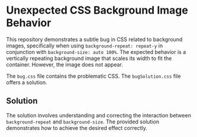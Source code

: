 # Unexpected CSS Background Image Behavior

This repository demonstrates a subtle bug in CSS related to background images, specifically when using `background-repeat: repeat-y` in conjunction with `background-size: auto 100%`.  The expected behavior is a vertically repeating background image that scales its width to fit the container. However, the image does not appear.

The `bug.css` file contains the problematic CSS. The `bugSolution.css` file offers a solution.

## Solution

The solution involves understanding and correcting the interaction between `background-repeat` and `background-size`.  The provided solution demonstrates how to achieve the desired effect correctly.
